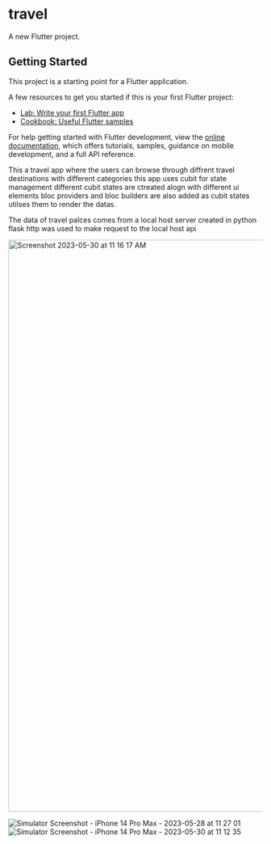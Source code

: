 # travel

A new Flutter project.

## Getting Started

This project is a starting point for a Flutter application.

A few resources to get you started if this is your first Flutter project:

- [Lab: Write your first Flutter app](https://docs.flutter.dev/get-started/codelab)
- [Cookbook: Useful Flutter samples](https://docs.flutter.dev/cookbook)

For help getting started with Flutter development, view the
[online documentation](https://docs.flutter.dev/), which offers tutorials,
samples, guidance on mobile development, and a full API reference.


This a travel app where the users can browse through diffrent travel destinations with different categories this app uses cubit for state management different cubit states are ctreated alogn with different ui elements bloc providers and bloc builders are also added as cubit states utilses them to render the datas.

The data  of travel palces comes from a local host server created in python flask http was used to make request to the local host api

<img width="1132" alt="Screenshot 2023-05-30 at 11 16 17 AM" src="https://github.com/rujin2003/travelapp/assets/71916379/a247e613-5c88-45e3-a037-cac1f4d0e202">



![Simulator Screenshot - iPhone 14 Pro Max - 2023-05-28 at 11 27 01](https://github.com/rujin2003/travelapp/assets/71916379/cad1382b-90d5-4924-ae5d-1a0877a42dd3)
![Simulator Screenshot - iPhone 14 Pro Max - 2023-05-30 at 11 12 35](https://github.com/rujin2003/travelapp/assets/71916379/49ce2e18-0165-4bee-8161-e2f3cdaeb2fe)

